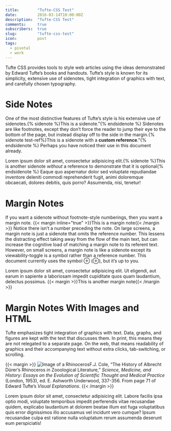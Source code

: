 ```yaml
---
title:        "Tufte-CSS Test"
date:         2016-03-14T10:00:00Z
description:  "Tufte-CSS Test"
comments:     true
subscribers:  true
slug:         "tufte-css-test"
icon:         post
tags:
  - pivotal
  - work
---
```


Tufte CSS provides tools to style web articles using the ideas demonstrated by Edward Tufte’s books and handouts. Tufte’s style is known for its simplicity, extensive use of sidenotes, tight integration of graphics with text, and carefully chosen typography.

# Side Notes

One of the most distinctive features of Tufte’s style is his extensive use of sidenotes.{% sidenote %}This is a sidenote."{% endsidenote %} Sidenotes are like footnotes, except they don’t force the reader to jump their eye to the bottom of the page, but instead display off to the side in the margin.{% sidenote test-ref%}This is a sidenote with a **custom reference**."{% endsidenote %} Perhaps you have noticed their use in this document already.

Lorem ipsum dolor sit amet, consectetur adipisicing elit.{% sidenote %}This is another sidenote *without* a reference to demonstrate that it is optional{% endsidenote %} Eaque quo aspernatur dolor sed voluptate repudiandae inventore deleniti commodi reprehenderit fugit, animi doloremque obcaecati, dolores debitis, quis porro? Assumenda, nisi, tenetur!

# Margin Notes

If you want a sidenote without footnote-style numberings, then you want a margin note. {{< margin inline="true" >}}This is a margin note{{< /margin >}} Notice there isn’t a number preceding the note. On large screens, a margin note is just a sidenote that omits the reference number. This lessens the distracting effect taking away from the flow of the main text, but can increase the cognitive load of matching a margin note to its referent text. However, on small screens, a margin note is like a sidenote except its viewability-toggle is a symbol rather than a reference number. This document currently uses the symbol ⊕ (&#8853;), but it’s up to you.

Lorem ipsum dolor sit amet, consectetur adipisicing elit. Ut eligendi, aut earum in sapiente a laboriosam impedit cupiditate quos quam laudantium, delectus possimus. {{< margin >}}This is another margin note{{< /margin >}}

# Margin Notes With Images and HTML

Tufte emphasizes tight integration of graphics with text. Data, graphs, and figures are kept with the text that discusses them. In print, this means they are not relegated to a separate page. On the web, that means readability of graphics and their accompanying text without extra clicks, tab-switching, or scrolling.

{{< margin >}}
<img src="https://edwardtufte.github.io/tufte-css/img/rhino.png" alt="Image of a Rhinoceros"/>F.J. Cole, “The History of Albrecht Dürer’s Rhinoceros in Zooological Literature,” <em>Science, Medicine, and History: Essays on the Evolution of Scientific Thought and Medical Practice</em> (London, 1953), ed. E. Ashworth Underwood, 337-356. From page 71 of Edward Tufte’s <em>Visual Explanations</em>.
{{< /margin >}}

Lorem ipsum dolor sit amet, consectetur adipisicing elit. Labore facilis ipsa optio modi, voluptate temporibus impedit perferendis vitae recusandae quidem, explicabo laudantium at dolorem beatae illum est fuga voluptatibus quis error dignissimos illo accusamus vel incidunt vero cumque? Ipsum recusandae culpa est ratione nulla voluptatum rerum assumenda deserunt eum perspiciatis!

